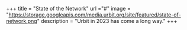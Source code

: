 +++
title = "State of the Network"
url ="#"
image = "https://storage.googleapis.com/media.urbit.org/site/featured/state-of-network.png"
description = "Urbit in 2023 has come a long way."
+++
